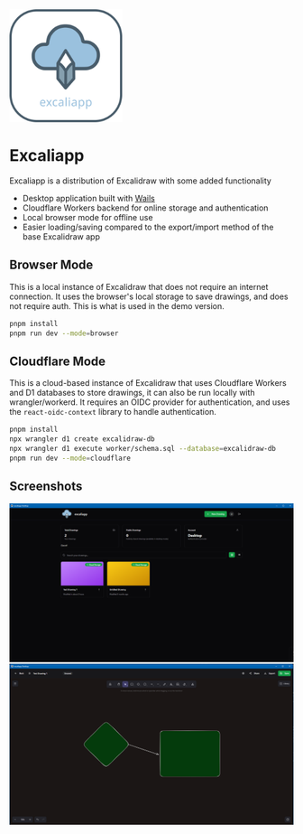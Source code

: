 <img src="./public/logo.svg" alt="Excaliapp Logo" width="200"/>

# Excaliapp
Excaliapp is a distribution of Excalidraw with some added functionality

- Desktop application built with [Wails](https://wails.io/)
- Cloudflare Workers backend for online storage and authentication
- Local browser mode for offline use
- Easier loading/saving compared to the export/import method of the base Excalidraw app



## Browser Mode
This is a local instance of Excalidraw that does not require an internet connection. It uses the browser's local storage to save drawings, and does not require auth. This is what is used in the demo version.

```bash
pnpm install
pnpm run dev --mode=browser
```

## Cloudflare Mode
This is a cloud-based instance of Excalidraw that uses Cloudflare Workers and D1 databases to store drawings, it can also be run locally with wrangler/workerd. It requires an OIDC provider for authentication, and uses the `react-oidc-context` library to handle authentication.

```bash
pnpm install
npx wrangler d1 create excalidraw-db
npx wrangler d1 execute worker/schema.sql --database=excalidraw-db
pnpm run dev --mode=cloudflare
```


## Screenshots
![Overview](image.png)
![Editor](image-1.png)